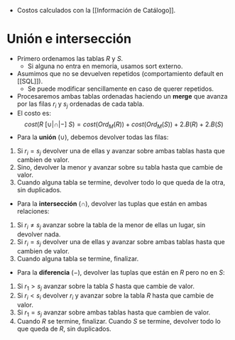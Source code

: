 - Costos calculados con la [[Información de Catálogo]]. 

# Unión e intersección

- Primero ordenamos las tablas *R* y *S*. 
	- Si alguna no entra en memoria, usamos sort externo.
- Asumimos que no se devuelven repetidos (comportamiento default en [[SQL]]). 
	- Se puede modificar sencillamente en caso de querer repetidos. 
- Procesaremos ambas tablas ordenadas haciendo un **merge** que avanza por las filas $r_i$ y $s_j$ ordenadas de cada tabla. 
- El costo es: $$cost(R\ [\cup|\cap|-]\ S) = cost(Ord_M(R)) + cost(Ord_M(S)) + 2.B(R) + 2.B(S)$$
- Para la **unión** ($\cup$), debemos devolver todas las filas: 
1.  Si $r_i = s_j$ devolver una de ellas y avanzar sobre ambas tablas hasta que cambien de valor. 
2. Sino, devolver la menor y avanzar sobre su tabla hasta que cambie de valor. 
3. Cuando alguna tabla se termine, devolver todo lo que queda de la otra, sin duplicados.

- Para la **intersección** ($\cap$), devolver las tuplas que están en ambas relaciones: 
1. Si $r_i \not= s_j$ avanzar sobre la tabla de la menor de ellas un lugar, sin devolver nada. 
2. Si $r_i = s_j$ devolver una de ellas y avanzar sobre ambas tablas hasta que cambien de valor. 
3. Cuando alguna tabla se termine, finalizar.

- Para la **diferencia** ($-$), devolver las tuplas que están en *R* pero no en *S*:
1. Si $r_1 > s_j$ avanzar sobre la tabla *S* hasta que cambie de valor.
2. Si $r_i < s_i$ devolver $r_i$ y avanzar sobre la tabla *R* hasta que cambie de valor.
3. Si $r_1 = s_j$ avanzar sobre ambas tablas hasta que cambien de valor.
4. Cuando *R* se termine, finalizar. Cuando *S* se termine, devolver todo lo que queda de *R*, sin duplicados.
